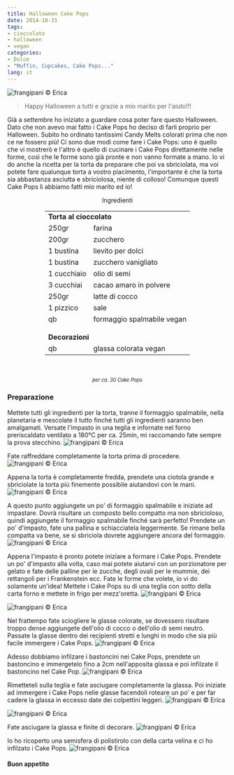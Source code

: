 ```yaml
---
title: Halloween Cake Pops
date: 2014-10-31
tags:
- cioccolato
- halloween
- vegan
categories:
- Dolce
- "Muffin, Cupcakes, Cake Pops..."
lang: it
---
```

![](../2014-10-31-halloween-cake-pops/header.jpg "frangipani © Erica")

>Happy Halloween a tutti e grazie a mio marito per l'aiuto!!!

Già a settembre ho iniziato a guardare cosa poter fare questo Halloween. Dato che non avevo mai fatto i Cake Pops ho deciso di farli proprio per Halloween. Subito ho ordinato tantissimi Candy Melts colorati prima che non ce ne fossero più! Ci sono due modi come fare i Cake Pops: uno è quello che vi mostrerò e l'altro è quello di cucinare i Cake Pops direttamente nelle forme, così che le forme sono già pronte e non vanno formate a mano. Io vi do anche la ricetta per la torta da preparare che poi va sbriciolata, ma voi potete fare qualunque torta a vostro piacimento, l'importante è che la torta sia abbastanza asciutta e sbriciolosa, niente di colloso! Comunque questi Cake Pops li abbiamo fatti mio marito ed io!


<div id="wrapper" style="text-align: center">
  <div id="yourdiv" style="display: inline-block;">
    <div class="ingredients">
      <div class="ingredients-title">Ingredienti</div>
      <table>
        <tbody>
          <tr>
            <td colspan="2"><b>Torta al cioccolato</b></td>
          </tr>
          <tr>
            <td>250gr</td>
            <td>farina</td>
          </tr>
          <tr>
            <td>200gr</td>
            <td>zucchero</td>
          </tr>
          <tr>
            <td>1 bustina</td>
            <td>lievito per dolci</td>
          </tr>
          <tr>
            <td>1 bustina</td>
            <td>zucchero vanigliato</td>
          </tr>
          <tr>
            <td>1 cucchiaio</td>
            <td>olio di semi</td>
          </tr>
          <tr>
            <td>3 cucchiai</td>
            <td>cacao amaro in polvere</td>
          </tr>
          <tr>
            <td>250gr</td>
            <td>latte di cocco</td>
          </tr>
          <tr>   
            <td>1 pizzico</td>
            <td>sale</td>
          </tr>
          <tr>   
            <td>qb</td>
            <td>formaggio spalmabile vegan</td>
          </tr>
          <tr style="height: 15px;"></tr>
          <tr>          
            <td colspan="2"><b>Decorazioni</b></td>
          </tr>
          <tr>
            <td>qb</td>
            <td>glassa colorata vegan</td>     
          </tr>
        </tbody>
      </table>
      <br></br>
      <i class="pull-right" style="font-size: 80%;">per ca. 30 Cake Pops</i>
    </div>
  </div>
</div>


<h3>
  <font color="grey">
    <i class="fa-solid fa-gears"></i>
  </font> Preparazione
</h3>

Mettete tutti gli ingredienti per la torta, tranne il formaggio spalmabile, nella planetaria e mescolate il tutto finché tutti gli ingredienti saranno ben amalgamati. Versate l'impasto in una teglia e infornate nel forno preriscaldato ventilato a 180°C per ca. 25min, mi raccomando fate sempre la prova stecchino.
![](../2014-10-31-halloween-cake-pops/impasto.jpg "frangipani © Erica")

Fate raffreddare completamente la torta prima di procedere.
![](../2014-10-31-halloween-cake-pops/torta.jpg "frangipani © Erica")

Appena la torta è completamente fredda, prendete una ciotola grande e sbriciolate la torta più finemente possibile aiutandovi con le mani.
![](../2014-10-31-halloween-cake-pops/sbriciolata.jpg "frangipani © Erica")

A questo punto aggiungete un po' di formaggio spalmabile e iniziate ad impastare. Dovrà risultare un composto bello compatto ma non sbricioloso, quindi aggiungete il formaggio spalmabile finché sarà perfetto! Prendete un po' d'impasto, fate una pallina e schiacciatela leggermente. Se rimane bella compatta va bene, se si sbriciola dovrete aggiungere ancora del formaggio.
![](../2014-10-31-halloween-cake-pops/riimpasto.jpg "frangipani © Erica")

Appena l'impasto è pronto potete iniziare a formare i Cake Pops. Prendete un po' d'impasto alla volta, caso mai potete aiutarvi con un porzionatore per gelato e fate delle palline per le zucche, degli ovali per le mummie, dei rettangoli per i Frankenstein ecc. Fate le forme che volete, io vi do solamente un'idea! Mettete i Cake Pops su di una teglia con sotto della carta forno e mettete in frigo per mezz'oretta.
![](../2014-10-31-halloween-cake-pops/palline.jpg "frangipani © Erica")

![](../2014-10-31-halloween-cake-pops/rettangoli.jpg "frangipani © Erica")

Nel frattempo fate sciogliere le glasse colorate, se dovessero risultare troppo dense aggiungete dell'olio di cocco o dell'olio di semi neutro. Passate la glasse dentro dei recipienti stretti e lunghi in modo che sia più facile immergere i Cake Pops.
![](../2014-10-31-halloween-cake-pops/glassa.jpg "frangipani © Erica")

Adesso dobbiamo infilzare i bastoncini nei Cake Pops, prendete un bastoncino e immergetelo fino a 2cm nell'apposita glassa e poi infilzate il bastoncino nel Cake Pop.
![](../2014-10-31-halloween-cake-pops/infilzare.jpg "frangipani © Erica")

Rimetteteli sulla teglia e fate asciugare completamente la glassa. Poi iniziate ad immergere i Cake Pops nelle glasse facendoli roteare un po' e per far cadere la glassa in eccesso date dei colpettini leggeri.
![](../2014-10-31-halloween-cake-pops/glassare.jpg "frangipani © Erica")

![](../2014-10-31-halloween-cake-pops/sbattere.jpg "frangipani © Erica")

Fate asciugare la glassa e finite di decorare.
![](../2014-10-31-halloween-cake-pops/asciugare.jpg "frangipani © Erica")

Io ho ricoperto una semisfera di polistirolo con della carta velina e ci ho infilzato i Cake Pops.
![](../2014-10-31-halloween-cake-pops/risultato.jpg "frangipani © Erica")


<h4>Buon appetito
  <font color="red">
    <i class="fa-regular fa-face-smile"></i>
  </font>
</h4>
